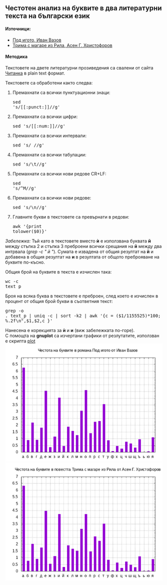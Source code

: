 ## Честотен анализ на буквите в два литературни текста на български език

#### Източници:

* [Под игото, Иван Вазов](https://chitanka.info/book/1773-pod-igoto)
* [Трима с магаре из Рила, Асен Г. Христофоров](https://chitanka.info/book/4233-trima-s-magare-iz-rila)

#### Методика

Текстовете на двете литературни прозиведения са свалени от сайта [Читанка](https://chitanka.info) в
plain text формат. 

Текстовете са обработени както следва:
 
1. Премахнати са всички пунктуационни знаци: <pre>sed 's/[[:punct:]]//g'</pre>
1. Премахнати са всички цифри: <pre>sed 's/[[:num:]]//g'</pre>
1. Премахнати са всички интервали: <pre>sed 's/ //g'</pre>
1. Премахнати са всички табулации: <pre>sed 's/\t//g'</pre>
1. Премахнати са всички нови редове CR+LF: <pre>sed 's/\^M//g'</pre>
2. Премахнати са всички нови редове: <pre>sed 's/\n//g'</pre>
3. Главните букви в текстовете са превърнати в редови: <pre>awk '{print tolower($0)}'</pre>   

*Забележка:* Тъй като в текстовете вместо __ѝ__ е използвана буквата __й__ между стъпка 2 и стъпка 3
преброени всички срещания на __й__ между два интрвала (*grep -c " й "*). Сумата е извадена от
общия резултат на __й__ и добавена в общия резултат на __и__ в резултата от общото преброяване на буквите по-късно.   

Общия брой на буквите в текста е изчислен така: <pre>wc -c text_p</pre>
Броя на всяка буква в текстовете е преброен, след което е изчислен в процент от общия брой букви в
съответния текст: <pre>grep -o . text_p | uniq -c | sort -k2 | awk '{c = ($1/1155525)*100; printf "%s %s %.2f\n",$1,$2,c }'</pre>
Нанесена е корекцията за __ѝ__ и __и__ (виж забележката по-горе).   
С помощта на __gnuplot__ са изчертани графики от резлутатите, използван е скрипта [plot](./plots/plot)
![Графика Под игото](./graphs/p.png)
![Графика Из Рила](./graphs/r.png)
